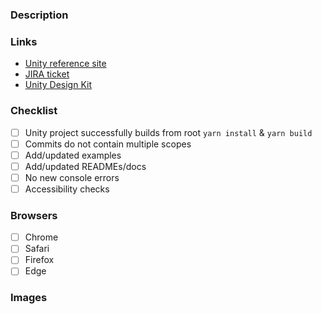### Description

<!-- Description of problem -->
<!-- Solution -->

### Links

- [Unity reference site](https://unity.web.asu.edu/)
- [JIRA ticket](https://asudev.jira.com/browse/UDS-0000)
- [Unity Design Kit](https://xd.adobe.com/view/56f6cb78-9af5-4b12-b4ce-ef319f71113f-03a5/)

### Checklist

- [ ] Unity project successfully builds from root `yarn install` & `yarn build`
- [ ] Commits do not contain multiple scopes
- [ ] Add/updated examples
- [ ] Add/updated READMEs/docs
- [ ] No new console errors
- [ ] Accessibility checks

### Browsers

- [ ] Chrome
- [ ] Safari
- [ ] Firefox
- [ ] Edge

### Images

<!-- Provide screenshots -->
